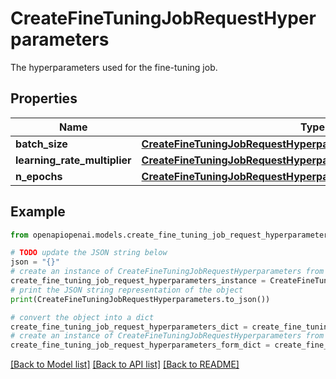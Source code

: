 # CreateFineTuningJobRequestHyperparameters

The hyperparameters used for the fine-tuning job.

## Properties

Name | Type | Description | Notes
------------ | ------------- | ------------- | -------------
**batch_size** | [**CreateFineTuningJobRequestHyperparametersBatchSize**](CreateFineTuningJobRequestHyperparametersBatchSize.md) |  | [optional] 
**learning_rate_multiplier** | [**CreateFineTuningJobRequestHyperparametersLearningRateMultiplier**](CreateFineTuningJobRequestHyperparametersLearningRateMultiplier.md) |  | [optional] 
**n_epochs** | [**CreateFineTuningJobRequestHyperparametersNEpochs**](CreateFineTuningJobRequestHyperparametersNEpochs.md) |  | [optional] 

## Example

```python
from openapiopenai.models.create_fine_tuning_job_request_hyperparameters import CreateFineTuningJobRequestHyperparameters

# TODO update the JSON string below
json = "{}"
# create an instance of CreateFineTuningJobRequestHyperparameters from a JSON string
create_fine_tuning_job_request_hyperparameters_instance = CreateFineTuningJobRequestHyperparameters.from_json(json)
# print the JSON string representation of the object
print(CreateFineTuningJobRequestHyperparameters.to_json())

# convert the object into a dict
create_fine_tuning_job_request_hyperparameters_dict = create_fine_tuning_job_request_hyperparameters_instance.to_dict()
# create an instance of CreateFineTuningJobRequestHyperparameters from a dict
create_fine_tuning_job_request_hyperparameters_form_dict = create_fine_tuning_job_request_hyperparameters.from_dict(create_fine_tuning_job_request_hyperparameters_dict)
```
[[Back to Model list]](../README.md#documentation-for-models) [[Back to API list]](../README.md#documentation-for-api-endpoints) [[Back to README]](../README.md)


